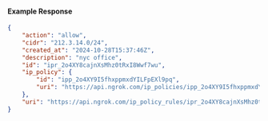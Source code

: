 <!-- Code generated for API Clients. DO NOT EDIT. -->

#### Example Response

```json
{
	"action": "allow",
	"cidr": "212.3.14.0/24",
	"created_at": "2024-10-28T15:37:46Z",
	"description": "nyc office",
	"id": "ipr_2o4XY8cajnXsMhz0tRxI8Wwf7wu",
	"ip_policy": {
		"id": "ipp_2o4XY9I5fhxppmxdYILFpEXl9pq",
		"uri": "https://api.ngrok.com/ip_policies/ipp_2o4XY9I5fhxppmxdYILFpEXl9pq"
	},
	"uri": "https://api.ngrok.com/ip_policy_rules/ipr_2o4XY8cajnXsMhz0tRxI8Wwf7wu"
}
```
